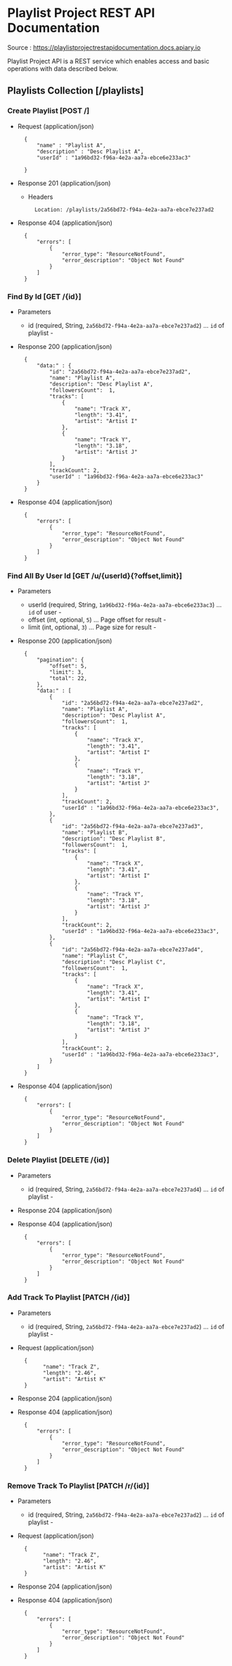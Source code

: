 # Playlist Project REST API Documentation
Source : https://playlistprojectrestapidocumentation.docs.apiary.io

Playlist Project API is a REST service which enables access and basic operations
with data described below.

## Playlists Collection [/playlists]

### Create Playlist [POST /]

+ Request (application/json)

        {
            "name" : "Playlist A",
            "description" : "Desc Playlist A",
            "userId" : "1a96bd32-f96a-4e2a-aa7a-ebce6e233ac3"
              
        }
        
+ Response 201 (application/json)

    + Headers

            Location: /playlists/2a56bd72-f94a-4e2a-aa7a-ebce7e237ad2
            
+ Response 404 (application/json)

        {
            "errors": [
                {
                    "error_type": "ResourceNotFound",
                    "error_description": "Object Not Found"
                }
            ]
        }
        
### Find By Id [GET /{id}]

+ Parameters
    + id (required, String, `2a56bd72-f94a-4e2a-aa7a-ebce7e237ad2`) ... `id` of playlist - 

+ Response 200 (application/json)

        {
            "data:" : {
                "id": "2a56bd72-f94a-4e2a-aa7a-ebce7e237ad2",
                "name": "Playlist A",
                "description": "Desc Playlist A",
                "followersCount":  1,
                "tracks": [
                    {
                        "name": "Track X",
                        "length": "3.41",
                        "artist": "Artist I"
                    },
                    {
                        "name": "Track Y",
                        "length": "3.18",
                        "artist": "Artist J"
                    }
                ],
                "trackCount": 2,
                "userId" : "1a96bd32-f96a-4e2a-aa7a-ebce6e233ac3"
            }
        }
        
+ Response 404 (application/json)

        {
            "errors": [
                {
                    "error_type": "ResourceNotFound",
                    "error_description": "Object Not Found"
                }
            ]
        }
        
### Find All By User Id [GET /u/{userId}{?offset,limit}]

+ Parameters
    + userId (required, String, `1a96bd32-f96a-4e2a-aa7a-ebce6e233ac3`) ... `id` of user - 
    + offset (int, optional, `5`) ... Page offset for result -
    + limit (int, optional, `3`) ... Page size for result -
+ Response 200 (application/json)

        {
            "pagination": {
                "offset": 5,
                "limit": 3,
                "total": 22,
            },
            "data:" : [
                {
                    "id": "2a56bd72-f94a-4e2a-aa7a-ebce7e237ad2",
                    "name": "Playlist A",
                    "description": "Desc Playlist A",
                    "followersCount":  1,
                    "tracks": [
                        {
                            "name": "Track X",
                            "length": "3.41",
                            "artist": "Artist I"
                        },
                        {
                            "name": "Track Y",
                            "length": "3.18",
                            "artist": "Artist J"
                        }
                    ],
                    "trackCount": 2,
                    "userId" : "1a96bd32-f96a-4e2a-aa7a-ebce6e233ac3",
                },
                {
                    "id": "2a56bd72-f94a-4e2a-aa7a-ebce7e237ad3",
                    "name": "Playlist B",
                    "description": "Desc Playlist B",
                    "followersCount":  1,
                    "tracks": [
                        {
                            "name": "Track X",
                            "length": "3.41",
                            "artist": "Artist I"
                        },
                        {
                            "name": "Track Y",
                            "length": "3.18",
                            "artist": "Artist J"
                        }
                    ],
                    "trackCount": 2,
                    "userId" : "1a96bd32-f96a-4e2a-aa7a-ebce6e233ac3",
                },
                {
                    "id": "2a56bd72-f94a-4e2a-aa7a-ebce7e237ad4",
                    "name": "Playlist C",
                    "description": "Desc Playlist C",
                    "followersCount":  1,
                    "tracks": [
                        {
                            "name": "Track X",
                            "length": "3.41",
                            "artist": "Artist I"
                        },
                        {
                            "name": "Track Y",
                            "length": "3.18",
                            "artist": "Artist J"
                        }
                    ],
                    "trackCount": 2,
                    "userId" : "1a96bd32-f96a-4e2a-aa7a-ebce6e233ac3",
                }
            ]
        }
        
+ Response 404 (application/json)

        {
            "errors": [
                {
                    "error_type": "ResourceNotFound",
                    "error_description": "Object Not Found"
                }
            ]
        }
        
### Delete Playlist [DELETE /{id}]

+ Parameters
    + id (required, String, `2a56bd72-f94a-4e2a-aa7a-ebce7e237ad4`) ... `id` of playlist - 
    
+ Response 204 (application/json)

+ Response 404 (application/json)

        {
            "errors": [
                {
                    "error_type": "ResourceNotFound",
                    "error_description": "Object Not Found"
                }
            ]
        }
        
### Add Track To Playlist [PATCH /{id}]

+ Parameters
    + id (required, String, `2a56bd72-f94a-4e2a-aa7a-ebce7e237ad2`) ... `id` of playlist - 
    
+ Request (application/json)

        {
              "name": "Track Z",
              "length": "2.46",
              "artist": "Artist K"
        }
        
+ Response 204 (application/json)

+ Response 404 (application/json)

        {
            "errors": [
                {
                    "error_type": "ResourceNotFound",
                    "error_description": "Object Not Found"
                }
            ]
        }
        
### Remove Track To Playlist [PATCH /r/{id}]

+ Parameters
    + id (required, String, `2a56bd72-f94a-4e2a-aa7a-ebce7e237ad2`) ... `id` of playlist - 
    
+ Request (application/json)

        {
              "name": "Track Z",
              "length": "2.46",
              "artist": "Artist K"
        }
        
+ Response 204 (application/json)

+ Response 404 (application/json)

        {
            "errors": [
                {
                    "error_type": "ResourceNotFound",
                    "error_description": "Object Not Found"
                }
            ]
        }
